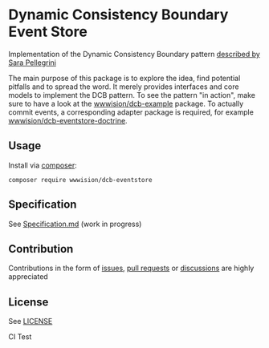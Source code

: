# Dynamic Consistency Boundary Event Store

Implementation of the Dynamic Consistency Boundary pattern [described by Sara Pellegrini](https://sara.event-thinking.io/2023/04/kill-aggregate-chapter-1-I-am-here-to-kill-the-aggregate.html)

The main purpose of this package is to explore the idea, find potential pitfalls and to spread the word.
It merely provides interfaces and core models to implement the DCB pattern.
To see the pattern "in action", make sure to have a look at the [wwwision/dcb-example](https://github.com/bwaidelich/dcb-example) package.
To actually commit events, a corresponding adapter package is required, for example [wwwision/dcb-eventstore-doctrine](https://github.com/bwaidelich/dcb-eventstore-doctrine).

## Usage

Install via [composer](https://getcomposer.org):

```shell
composer require wwwision/dcb-eventstore
```

## Specification

See [Specification.md](Specification.md) (work in progress)

## Contribution

Contributions in the form of [issues](https://github.com/bwaidelich/dcb-eventstore/issues), [pull requests](https://github.com/bwaidelich/dcb-eventstore/pulls) or [discussions](https://github.com/bwaidelich/dcb-eventstore/discussions) are highly appreciated

## License

See [LICENSE](./LICENSE)

CI Test
